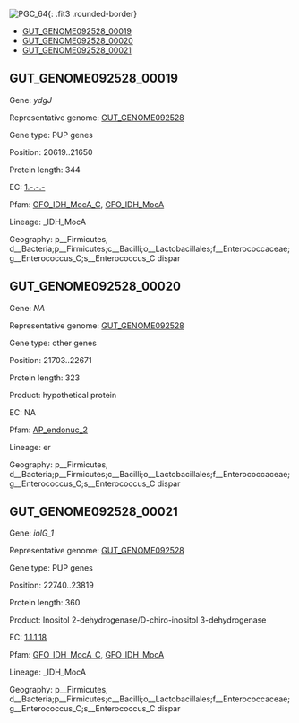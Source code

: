 ![PGC_64](../static/images/Clusters_figure/PGC_64.jpg){: .fit3 .rounded-border}

<ul id="myTab" class="nav nav-tabs">
  <li class="active">
        <a href="#tab1" data-toggle="tab">GUT_GENOME092528_00019</a>
  </li>
<li><a href="#tab2" data-toggle="tab">GUT_GENOME092528_00020</a></li>
<li><a href="#tab3" data-toggle="tab">GUT_GENOME092528_00021</a></li>
</ul>

<div id="myTabContent" class="tab-content">
  <div class="tab-pane fade in active" id="tab1">

<h2 id="GUT_GENOME092528_00019">GUT_GENOME092528_00019</h2>
<p>Gene: <em>ydgJ</em>
<p>Representative genome: <a href="Europe">GUT_GENOME092528</a></p>
<p>Gene type: PUP genes</p>
<p>Position: 20619..21650</p>
<p>Protein length: 344</p>
<p>EC: <a href="https://www.brenda-enzymes.org/enzyme.php?ecno=1.-.-.-">1.-.-.-</a></p>
<p>Pfam: <a href="http://pfam.xfam.org/family/GFO_IDH_MocA_C">GFO_IDH_MocA_C</a>, <a href="http://pfam.xfam.org/family/GFO_IDH_MocA">GFO_IDH_MocA</a></p>
<p>Lineage: _IDH_MocA</p>
<p>Geography: p__Firmicutes, d__Bacteria;p__Firmicutes;c__Bacilli;o__Lactobacillales;f__Enterococcaceae;g__Enterococcus_C;s__Enterococcus_C dispar</p>
  </div>

  <div class="tab-pane fade" id="tab2">

<h2 id="GUT_GENOME092528_00020">GUT_GENOME092528_00020</h2>
<p>Gene: <em>NA</em></p>
<p>Representative genome: <a href="Europe">GUT_GENOME092528</a></p>
<p>Gene type: other genes</p>
<p>Position: 21703..22671</p>
<p>Protein length: 323</p>
<p>Product: hypothetical protein</p>
<p>EC: NA</p>
<p>Pfam: <a href="http://pfam.xfam.org/family/AP_endonuc_2">AP_endonuc_2</a></p>

<p>Lineage: er</p>
<p>Geography: p__Firmicutes, d__Bacteria;p__Firmicutes;c__Bacilli;o__Lactobacillales;f__Enterococcaceae;g__Enterococcus_C;s__Enterococcus_C dispar</p>

  </div>
  <div class="tab-pane fade" id="tab3">

<h2 id="GUT_GENOME092528_00021">GUT_GENOME092528_00021</h2>
<p>Gene: <em>iolG_1</em></p>
<p>Representative genome: <a href="Europe">GUT_GENOME092528</a></p>
<p>Gene type: PUP genes</p>
<p>Position: 22740..23819</p>
<p>Protein length: 360</p>
<p>Product: Inositol 2-dehydrogenase/D-chiro-inositol 3-dehydrogenase</p>
<p>EC: <a href="https://www.brenda-enzymes.org/enzyme.php?ecno=1.1.1.18">1.1.1.18</a></p>
<p>Pfam: <a href="http://pfam.xfam.org/family/GFO_IDH_MocA_C">GFO_IDH_MocA_C</a>, <a href="http://pfam.xfam.org/family/GFO_IDH_MocA">GFO_IDH_MocA</a></p>
<p>Lineage: _IDH_MocA</p>
<p>Geography: p__Firmicutes, d__Bacteria;p__Firmicutes;c__Bacilli;o__Lactobacillales;f__Enterococcaceae;g__Enterococcus_C;s__Enterococcus_C dispar</p>

  </div>
</div>
